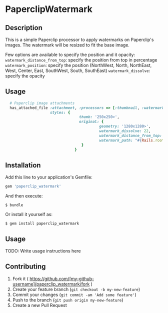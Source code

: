 # PaperclipWatermark

## Description
This is a simple Paperclip processor to apply watermarks on Paperclip's images. The watermark will be resized to fit the base image.

Few options are available to specify the position and it opacity:
`watermark_distance_from_top`: specify the position from top in percentage
`watermark_position`: specify the position (NorthWest, North, NorthEast, West, Center, East, SouthWest, South, SouthEast)
`watermark_dissolve`: specify the opacity

## Usage

```ruby
  # Paperclip image attachments
  has_attached_file :attachment, :processors => [:thumbnail, :watermark],
                    styles: {
                                 thumb: '250x250>',
                                 original: {
                                          geometry: '1280x1280>',
                                          watermark_dissolve: 22,
                                          watermark_distance_from_top: 90,
                                          watermark_path: "#{Rails.root}/public/images/logo.png"
                                  }
                               }

```

## Installation

Add this line to your application's Gemfile:

```ruby
gem 'paperclip_watermark'
```

And then execute:

    $ bundle

Or install it yourself as:

    $ gem install paperclip_watermark

## Usage

TODO: Write usage instructions here

## Contributing

1. Fork it ( https://github.com/[my-github-username]/paperclip_watermark/fork )
2. Create your feature branch (`git checkout -b my-new-feature`)
3. Commit your changes (`git commit -am 'Add some feature'`)
4. Push to the branch (`git push origin my-new-feature`)
5. Create a new Pull Request
